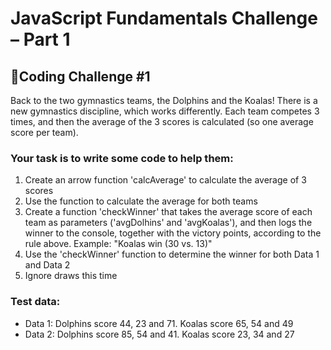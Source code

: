 # JavaScript Fundamentals Challenge – Part 1

## 🥰Coding Challenge #1
Back to the two gymnastics teams, the Dolphins and the Koalas! There is a new gymnastics discipline, which works differently. Each team competes 3 times, and then the average of the 3 scores is calculated (so one average score per team). 

### Your task is to write some code to help them:
1. Create an arrow function 'calcAverage' to calculate the average of 3 scores
2. Use the function to calculate the average for both teams
3. Create a function 'checkWinner' that takes the average score of each team as parameters ('avgDolhins' and 'avgKoalas'), and then logs the winner to the console, together with the victory points, according to the rule above. Example: "Koalas win (30 vs. 13)"
4. Use the 'checkWinner' function to determine the winner for both Data 1 and Data 2
5. Ignore draws this time

### Test data:
- Data 1: Dolphins score 44, 23 and 71. Koalas score 65, 54 and 49
- Data 2: Dolphins score 85, 54 and 41. Koalas score 23, 34 and 27
